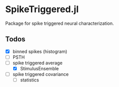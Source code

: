# SpikeTriggered.jl

Package for spike triggered neural characterization.

## Todos
- [x] binned spikes (histogram)
- [ ] PSTH
- [ ] spike triggered average
  - [x] StimulusEnsemble
- [ ] spike triggered covariance
  - [ ] statistics
